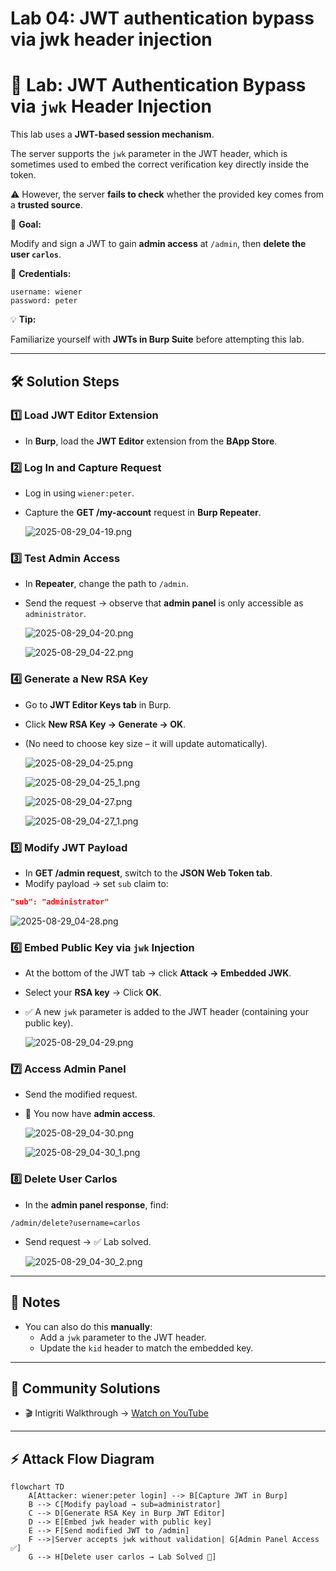 # Lab 04: JWT authentication bypass via jwk header injection

# 🧪 Lab: JWT Authentication Bypass via `jwk` Header Injection

This lab uses a **JWT-based session mechanism**.

The server supports the `jwk` parameter in the JWT header, which is sometimes used to embed the correct verification key directly inside the token.

⚠️ However, the server **fails to check** whether the provided key comes from a **trusted source**.

🎯 **Goal:**

Modify and sign a JWT to gain **admin access** at `/admin`, then **delete the user `carlos`**.

🔑 **Credentials:**

```
username: wiener
password: peter
```

💡 **Tip:**

Familiarize yourself with **JWTs in Burp Suite** before attempting this lab.

---

## 🛠️ Solution Steps

### 1️⃣ Load JWT Editor Extension

- In **Burp**, load the **JWT Editor** extension from the **BApp Store**.

### 2️⃣ Log In and Capture Request

- Log in using `wiener:peter`.
- Capture the **GET /my-account** request in **Burp Repeater**.
    
    ![2025-08-29_04-19.png](Lab%2004%20JWT%20authentication%20bypass%20via%20jwk%20header%20in%2025dc172892ad8092b756d229079f6495/2025-08-29_04-19.png)
    

### 3️⃣ Test Admin Access

- In **Repeater**, change the path to `/admin`.
- Send the request → observe that **admin panel** is only accessible as `administrator`.
    
    ![2025-08-29_04-20.png](Lab%2004%20JWT%20authentication%20bypass%20via%20jwk%20header%20in%2025dc172892ad8092b756d229079f6495/2025-08-29_04-20.png)
    
    ![2025-08-29_04-22.png](Lab%2004%20JWT%20authentication%20bypass%20via%20jwk%20header%20in%2025dc172892ad8092b756d229079f6495/2025-08-29_04-22.png)
    

### 4️⃣ Generate a New RSA Key

- Go to **JWT Editor Keys tab** in Burp.
- Click **New RSA Key → Generate → OK**.
- (No need to choose key size – it will update automatically).
    
    ![2025-08-29_04-25.png](Lab%2004%20JWT%20authentication%20bypass%20via%20jwk%20header%20in%2025dc172892ad8092b756d229079f6495/2025-08-29_04-25.png)
    
    ![2025-08-29_04-25_1.png](Lab%2004%20JWT%20authentication%20bypass%20via%20jwk%20header%20in%2025dc172892ad8092b756d229079f6495/2025-08-29_04-25_1.png)
    
    ![2025-08-29_04-27.png](Lab%2004%20JWT%20authentication%20bypass%20via%20jwk%20header%20in%2025dc172892ad8092b756d229079f6495/2025-08-29_04-27.png)
    
    ![2025-08-29_04-27_1.png](Lab%2004%20JWT%20authentication%20bypass%20via%20jwk%20header%20in%2025dc172892ad8092b756d229079f6495/2025-08-29_04-27_1.png)
    

### 5️⃣ Modify JWT Payload

- In **GET /admin request**, switch to the **JSON Web Token tab**.
- Modify payload → set `sub` claim to:

```json
"sub": "administrator"
```

![2025-08-29_04-28.png](Lab%2004%20JWT%20authentication%20bypass%20via%20jwk%20header%20in%2025dc172892ad8092b756d229079f6495/2025-08-29_04-28.png)

### 6️⃣ Embed Public Key via `jwk` Injection

- At the bottom of the JWT tab → click **Attack → Embedded JWK**.
- Select your **RSA key** → Click **OK**.
- ✅ A new `jwk` parameter is added to the JWT header (containing your public key).
    
    ![2025-08-29_04-29.png](Lab%2004%20JWT%20authentication%20bypass%20via%20jwk%20header%20in%2025dc172892ad8092b756d229079f6495/2025-08-29_04-29.png)
    

### 7️⃣ Access Admin Panel

- Send the modified request.
- 🎉 You now have **admin access**.
    
    ![2025-08-29_04-30.png](Lab%2004%20JWT%20authentication%20bypass%20via%20jwk%20header%20in%2025dc172892ad8092b756d229079f6495/2025-08-29_04-30.png)
    
    ![2025-08-29_04-30_1.png](Lab%2004%20JWT%20authentication%20bypass%20via%20jwk%20header%20in%2025dc172892ad8092b756d229079f6495/2025-08-29_04-30_1.png)
    

### 8️⃣ Delete User Carlos

- In the **admin panel response**, find:

```
/admin/delete?username=carlos
```

- Send request → ✅ Lab solved.
    
    ![2025-08-29_04-30_2.png](Lab%2004%20JWT%20authentication%20bypass%20via%20jwk%20header%20in%2025dc172892ad8092b756d229079f6495/2025-08-29_04-30_2.png)
    

---

## 📌 Notes

- You can also do this **manually**:
    - Add a `jwk` parameter to the JWT header.
    - Update the `kid` header to match the embedded key.

---

## 🎥 Community Solutions

- 🎬 Intigriti Walkthrough → [Watch on YouTube](https://youtu.be/t-RfzyW0iqA)

---

## ⚡ Attack Flow Diagram

```mermaid
flowchart TD
    A[Attacker: wiener:peter login] --> B[Capture JWT in Burp]
    B --> C[Modify payload → sub=administrator]
    C --> D[Generate RSA Key in Burp JWT Editor]
    D --> E[Embed jwk header with public key]
    E --> F[Send modified JWT to /admin]
    F -->|Server accepts jwk without validation| G[Admin Panel Access ✅]
    G --> H[Delete user carlos → Lab Solved 🎯]

```